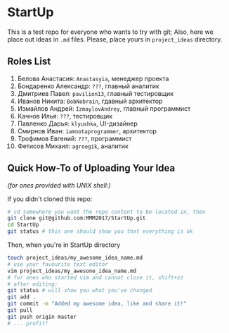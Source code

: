 # StartUp

This is a test repo for everyone who wants to try with git;
Also, here we place out ideas in `.md` files.
Please, place yours in `project_ideas` directory.

## Roles List

1.	Белова Анастасия: `Anastasyia`,  менеджер проекта
2.	Бондаренко Александр: `???`, главный аналитик
3.	Дмитриев Павел: `pavilion13`, главный тестировщик
4.	Иванов Никита: `BobNobrain`, гдавный архитектор
5.	Измайлов Андрей: `IzmaylovAndrey`, главный программист
6.	Качнов Илья: `???`, тестировщик
7.	Павленко Дарья: `klyushka`, UI-дизайнер
8.	Смирнов Иван: `iamnotaprogrammer`, архитектор
9. 	Трофимов Евгений: `???`, программист
10.	Фетисов Михаил: `agroegik`, аналитик


## Quick How-To of Uploading Your Idea

*(for ones provided with UNIX shell:)*

If you didn't cloned this repo:

```bash
# cd somewhere you want the repo content to be located in, then
git clone git@github.com:MMM2017/StartUp.git
cd StartUp
git status # this one should show you that everything is ok
```

Then, when you're in StartUp directory

```bash
touch project_ideas/my_awesome_idea_name.md
# use your favourite text editor
vim project_ideas/my_awesone_idea_name.md
# for ones who started vim and cannot close it, shift+zz
# after editing:
git status # will show you what you've changed
git add .
git commit -m "Added my awesome idea, like and share it!"
git pull
git push origin master
# ... profit!
```
